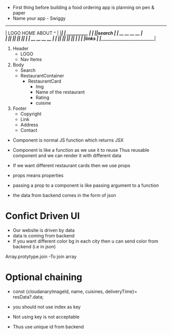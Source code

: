 - First thing before building a food ordering app is planning on pen & paper
- Name your app - Swiggy
_______________________________________
| LOGO                HOME  ABOUT  ^    |
|_______________________________________|
|  __________                           |
| |__________|search                    |
|   __     __      __     __            |           
|  |__|   |__|    |__|   |__|           |
|   __     __      __     __            |
|  |__|   |__|    |__|   |__|           |
|                                       |
|links                                  |
|_______________________________________|

1) Header
    - LOGO
    - Nav Items
2) Body
    - Search
    - RestaurantContainer
        - RestaurantCard
            - Img
            - Name of the restaurant
            - Rating
            - cuisine
3) Footer
    - Copyright
    - Link
    - Address
    - Contact

- Component is normal JS function which returns JSX
- Component is like a function as we use it to reuse 
 Thus reusable component and we can render it with different data

- If we want different restaurant cards then we use props
- props means properties
- passing a prop to a component is like passing argument to a function

- the data from backend comes in the form of json

# Confict Driven UI
- Our website is driven by data
- data is coming from backend 
- If you want different color bg in each city then u can send color from backend (i.e in json)

Array.protytype.join
-To join array

# Optional chaining
- const {cloudanaryImageId, name, cuisines, deliveryTime}= resData?.data;

- you should not use index as key
- Not using  key is not acceptable
- Thus use unique id from backend